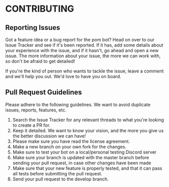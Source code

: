 # CONTRIBUTING

## Reporting Issues

Got a feature idea or a bug report for the pom bot? Head on over to our Issue
Tracker and see if it's been reported. If it has, add some details about your
experience with the issue, and if it hasn't, go ahead and open a new issue.
The more information about your issue, the more we can work with, so don't be
afraid to get detailed!

If you're the kind of person who wants to tackle the issue, leave a comment
and we'll help you out. We'd love to have you on board.

## Pull Request Guidelines

Please adhere to the following guidelines. We want to avoid duplicate issues,
reports, features, etc.

1. Search the Issue Tracker for any relevant threads to what you're looking
   to create a PR for.
2. Keep it detailed. We want to know your vision, and the more you give us
   the better discussion we can have!
3. Please make sure you have read the license agreement.
4. Make a new branch on your own fork for the changes.
5. Make sure to test your bot on a local/personal testing Discord server
6. Make sure your branch is updated with the master branch before sending
   your pull request, in case other changes have been made
7. Make sure that your new feature is properly tested, and that it can pass
   all tests before submitting the pull request.
8. Send your pull request to the develop branch.
